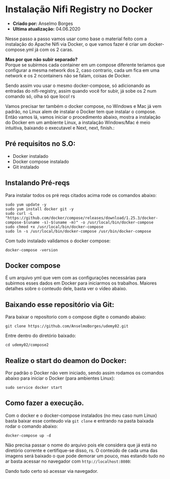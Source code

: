 # Instalação Nifi Registry no Docker
* **Criado por:** Anselmo Borges
* **Ultima atualização:** 04.06.2020

Nesse passo a passo vamos usar como base o material feito com a instalação do Apache Nifi via Docker, o que vamos fazer é criar um docker-compose.yml já com os 2 caras.

**Mas por que não subir separado?**<br>
Porque se subirmos cada container em um compose diferente teriamos que configurar a mesma network dos 2, caso contrario, cada um fica em uma network e os 2 ncontainers não se falam, coisas de Docker.

Sendo assim vou usar o mesmo docker-compose, só adicionando as entradas do nifi-registry, assim quando você for subir, já sobe os 2 num comando só, olha só que loco! rs

Vamos precisar ter também o docker compose, no Windows e Mac já vem padrão, no Linux alem de instalar o Docker tem que instalar o compose.
Então vamos lá, vamos iniciar o procedimento abaixo, mostra a instalação do Docker em um ambiente Linux, a instalação Windows/Mac é meio intuitiva, baixando o executavel e Next, next, finish.:

## Pré requisitos no S.O:
* Docker instalado
* Docker compose instalado
* Git instalado

## Instalando Pré-reqs
Para instalar todos os pré reqs citados acima rode os comandos abaixo:

```
sudo yum update -y
sudo yum install docker git -y
sudo curl -L "https://github.com/docker/compose/releases/download/1.25.3/docker-compose-$(uname -s)-$(uname -m)" -o /usr/local/bin/docker-compose
sudo chmod +x /usr/local/bin/docker-compose
sudo ln -s /usr/local/bin/docker-compose /usr/bin/docker-compose
```

Com tudo instalado validamos o docker compose:

```
docker-compose -version
```
## Docker compose
É um arquivo yml que vem com as configurações necessárias para subirmos esses dados em Docker para iniciarmos os trabalhos. Maiores detalhes sobre o conteudo dele, basta ver o vídeo abaixo.

## Baixando esse repositório via Git:
Para baixar o repositorio com o compose digite o comando abaixo:
```
git clone https://github.com/AnselmoBorges/udemy02.git
```
Entre dentro do diretório baixado:
```
cd udemy02/compose2
```

## Realize o start do deamon do Docker:
Por padrão o Docker não vem iniciado, sendo assim rodamos os comandos abaixo para iniciar o Docker (para ambientes Linux):
```
sudo service docker start
```

## Como fazer a execução.
Com o docker e o docker-compose instalados (no meu caso num Linux) basta baixar esse conteudo via ```git clone``` e entrando na pasta baixada rodar o comando abaixo:

```
docker-compose up -d
```

Não precisa passar o nome do arquivo pois ele considera que já está no diretório corrente e certifique-se disso, rs. O conteúdo de cada uma das imagens será baixado o que pode demorar um pouco, mas estando tudo no ar basta acessar no navegador com ```http://localhost:8080```:

Dando tudo certo só acessar via navegador.
